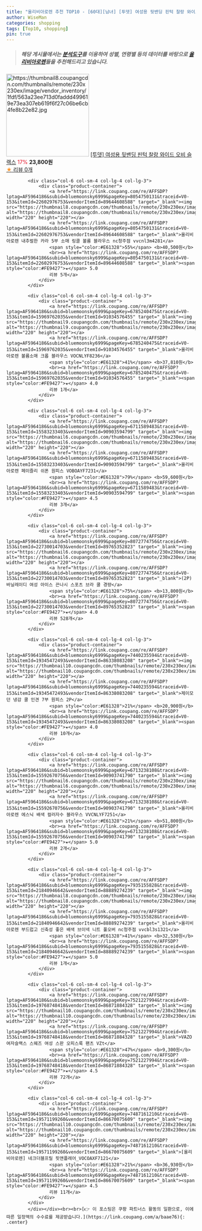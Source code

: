 ```yaml
---
title: "올리비아로렌 추천 TOP10 - [60대][남녀] [투뎃] 여성용 뒷밴딩 핀턱 찰랑 와이드 오비 슬랙스"
author: WiseMan
categories: shopping
tags: [Top10, shopping]
pin: true
---
```


> ##### 해당 게시물에서는 [**분석도구**](https://itemscout.io/)를 이용하여 **성별**, **연령별** 등의 데이터를 바탕으로 [**올리비아로렌**](https://link.coupang.com/a/baae76)들을 추천해드리고 있습니다.
<div class="container"><div class="row">
            <div class="col-6 col-sm-4 col-lg-4 col-lg-3">
                <div class="product-container">
                    <a href="https://link.coupang.com/re/AFFSDP?lptag=AF5964186&subid=bluemoonsky6999&pageKey=8273364153&traceid=V0-153&itemId=23846161370&vendorItemId=90869607279" target="_blank"><img src="https://thumbnail8.coupangcdn.com/thumbnails/remote/230x230ex/image/vendor_inventory/1fdf/563a23ee713d0faddd499619e73ea307eb619f6f27c06be6cb4fe8b22e82.jpg" alt="https://thumbnail8.coupangcdn.com/thumbnails/remote/230x230ex/image/vendor_inventory/1fdf/563a23ee713d0faddd499619e73ea307eb619f6f27c06be6cb4fe8b22e82.jpg" width="220" height="220"></a>
                    <a href="https://link.coupang.com/re/AFFSDP?lptag=AF5964186&subid=bluemoonsky6999&pageKey=8273364153&traceid=V0-153&itemId=23846161370&vendorItemId=90869607279" target="_blank">[투뎃] 여성용 뒷밴딩 핀턱 찰랑 와이드 오비 슬랙스</a>
                    <span style="color:#E61328">17%</span> <b>23,800원</b>
                    <br><a href="https://link.coupang.com/re/AFFSDP?lptag=AF5964186&subid=bluemoonsky6999&pageKey=8273364153&traceid=V0-153&itemId=23846161370&vendorItemId=90869607279" target="_blank"><span style="color:#FE9427">★</span> 
                    리뷰 0개</a>
                </div>
            </div>
            
            <div class="col-6 col-sm-4 col-lg-4 col-lg-3">
                <div class="product-container">
                    <a href="https://link.coupang.com/re/AFFSDP?lptag=AF5964186&subid=bluemoonsky6999&pageKey=8054750131&traceid=V0-153&itemId=22602976753&vendorItemId=89644608588" target="_blank"><img src="https://thumbnail8.coupangcdn.com/thumbnails/remote/230x230ex/image/vendor_inventory/b910/f3c73a1fd4079b91e5b3dace3104728d5114f63b84bdb945a9ad0c11bd51.jpg" alt="https://thumbnail8.coupangcdn.com/thumbnails/remote/230x230ex/image/vendor_inventory/b910/f3c73a1fd4079b91e5b3dace3104728d5114f63b84bdb945a9ad0c11bd51.jpg" width="220" height="220"></a>
                    <a href="https://link.coupang.com/re/AFFSDP?lptag=AF5964186&subid=bluemoonsky6999&pageKey=8054750131&traceid=V0-153&itemId=22602976753&vendorItemId=89644608588" target="_blank">올리비아로렌 내추럴한 카라 5부 소매 링클 볼륨 블라우스 nc청주점 vvcnl3m4281</a>
                    <span style="color:#E61328">55%</span> <b>40,500원</b>
                    <br><a href="https://link.coupang.com/re/AFFSDP?lptag=AF5964186&subid=bluemoonsky6999&pageKey=8054750131&traceid=V0-153&itemId=22602976753&vendorItemId=89644608588" target="_blank"><span style="color:#FE9427">★</span> 5.0
                    리뷰 5개</a>
                </div>
            </div>
            
            <div class="col-6 col-sm-4 col-lg-4 col-lg-3">
                <div class="product-container">
                    <a href="https://link.coupang.com/re/AFFSDP?lptag=AF5964186&subid=bluemoonsky6999&pageKey=6785240475&traceid=V0-153&itemId=15969762035&vendorItemId=91034576455" target="_blank"><img src="https://thumbnail9.coupangcdn.com/thumbnails/remote/230x230ex/image/vendor_inventory/c518/54913eb46c574d6fd225f52bae64c1f1bca7c87e861bd9dedd733aaa1b55.jpeg" alt="https://thumbnail9.coupangcdn.com/thumbnails/remote/230x230ex/image/vendor_inventory/c518/54913eb46c574d6fd225f52bae64c1f1bca7c87e861bd9dedd733aaa1b55.jpeg" width="220" height="220"></a>
                    <a href="https://link.coupang.com/re/AFFSDP?lptag=AF5964186&subid=bluemoonsky6999&pageKey=6785240475&traceid=V0-153&itemId=15969762035&vendorItemId=91034576455" target="_blank">올리비아로렌 볼륨소매 크롭 블라우스 VOCNLYF8236</a>
                    <span style="color:#E61328">41%</span> <b>37,810원</b>
                    <br><a href="https://link.coupang.com/re/AFFSDP?lptag=AF5964186&subid=bluemoonsky6999&pageKey=6785240475&traceid=V0-153&itemId=15969762035&vendorItemId=91034576455" target="_blank"><span style="color:#FE9427">★</span> 4.0
                    리뷰 1개</a>
                </div>
            </div>
            
            <div class="col-6 col-sm-4 col-lg-4 col-lg-3">
                <div class="product-container">
                    <a href="https://link.coupang.com/re/AFFSDP?lptag=AF5964186&subid=bluemoonsky6999&pageKey=6711589483&traceid=V0-153&itemId=15583233403&vendorItemId=90903594799" target="_blank"><img src="https://thumbnail6.coupangcdn.com/thumbnails/remote/230x230ex/image/vendor_inventory/d29e/c599f5a6ca0b4e9b3cf5b2670e365e1622e7c509229978d3ee6fc5abdd66.JPG" alt="https://thumbnail6.coupangcdn.com/thumbnails/remote/230x230ex/image/vendor_inventory/d29e/c599f5a6ca0b4e9b3cf5b2670e365e1622e7c509229978d3ee6fc5abdd66.JPG" width="220" height="220"></a>
                    <a href="https://link.coupang.com/re/AFFSDP?lptag=AF5964186&subid=bluemoonsky6999&pageKey=6711589483&traceid=V0-153&itemId=15583233403&vendorItemId=90903594799" target="_blank">올리비아로렌 페이즐리 쉬폰 원피스 VOBOAYF7231</a>
                    <span style="color:#E61328">79%</span> <b>59,600원</b>
                    <br><a href="https://link.coupang.com/re/AFFSDP?lptag=AF5964186&subid=bluemoonsky6999&pageKey=6711589483&traceid=V0-153&itemId=15583233403&vendorItemId=90903594799" target="_blank"><span style="color:#FE9427">★</span> 4.5
                    리뷰 3개</a>
                </div>
            </div>
            
            <div class="col-6 col-sm-4 col-lg-4 col-lg-3">
                <div class="product-container">
                    <a href="https://link.coupang.com/re/AFFSDP?lptag=AF5964186&subid=bluemoonsky6999&pageKey=8072774756&traceid=V0-153&itemId=22730014703&vendorItemId=89765352823" target="_blank"><img src="https://thumbnail6.coupangcdn.com/thumbnails/remote/230x230ex/image/vendor_inventory/7214/3bb3b639c0ed0a290127f71df8f7d86d307bcc2ab3b27878330b9ebfb4bd.png" alt="https://thumbnail6.coupangcdn.com/thumbnails/remote/230x230ex/image/vendor_inventory/7214/3bb3b639c0ed0a290127f71df8f7d86d307bcc2ab3b27878330b9ebfb4bd.png" width="220" height="220"></a>
                    <a href="https://link.coupang.com/re/AFFSDP?lptag=AF5964186&subid=bluemoonsky6999&pageKey=8072774756&traceid=V0-153&itemId=22730014703&vendorItemId=89765352823" target="_blank">(2P) 바닐레이디 여성 아이스 끈나시 스포츠 브라 쿨 경량</a>
                    <span style="color:#E61328">75%</span> <b>13,800원</b>
                    <br><a href="https://link.coupang.com/re/AFFSDP?lptag=AF5964186&subid=bluemoonsky6999&pageKey=8072774756&traceid=V0-153&itemId=22730014703&vendorItemId=89765352823" target="_blank"><span style="color:#FE9427">★</span> 4.0
                    리뷰 528개</a>
                </div>
            </div>
            
            <div class="col-6 col-sm-4 col-lg-4 col-lg-3">
                <div class="product-container">
                    <a href="https://link.coupang.com/re/AFFSDP?lptag=AF5964186&subid=bluemoonsky6999&pageKey=7440235594&traceid=V0-153&itemId=19345472493&vendorItemId=86338083208" target="_blank"><img src="https://thumbnail10.coupangcdn.com/thumbnails/remote/230x230ex/image/vendor_inventory/ca90/aa5f93742638419937932313da660a7470669a023d17318c0ccfccae5345.jpg" alt="https://thumbnail10.coupangcdn.com/thumbnails/remote/230x230ex/image/vendor_inventory/ca90/aa5f93742638419937932313da660a7470669a023d17318c0ccfccae5345.jpg" width="220" height="220"></a>
                    <a href="https://link.coupang.com/re/AFFSDP?lptag=AF5964186&subid=bluemoonsky6999&pageKey=7440235594&traceid=V0-153&itemId=19345472493&vendorItemId=86338083208" target="_blank">제이모던 냉감 쿨 인견 7부 원피스 2P</a>
                    <span style="color:#E61328">21%</span> <b>20,900원</b>
                    <br><a href="https://link.coupang.com/re/AFFSDP?lptag=AF5964186&subid=bluemoonsky6999&pageKey=7440235594&traceid=V0-153&itemId=19345472493&vendorItemId=86338083208" target="_blank"><span style="color:#FE9427">★</span> 4.0
                    리뷰 10개</a>
                </div>
            </div>
            
            <div class="col-6 col-sm-4 col-lg-4 col-lg-3">
                <div class="product-container">
                    <a href="https://link.coupang.com/re/AFFSDP?lptag=AF5964186&subid=bluemoonsky6999&pageKey=6713238108&traceid=V0-153&itemId=15592670756&vendorItemId=90903741790" target="_blank"><img src="https://thumbnail6.coupangcdn.com/thumbnails/remote/230x230ex/image/vendor_inventory/2246/4d22cfc45505031be943d0ef99ea280007e44f7a1c68e1e09eeccedabb64.JPG" alt="https://thumbnail6.coupangcdn.com/thumbnails/remote/230x230ex/image/vendor_inventory/2246/4d22cfc45505031be943d0ef99ea280007e44f7a1c68e1e09eeccedabb64.JPG" width="220" height="220"></a>
                    <a href="https://link.coupang.com/re/AFFSDP?lptag=AF5964186&subid=bluemoonsky6999&pageKey=6713238108&traceid=V0-153&itemId=15592670756&vendorItemId=90903741790" target="_blank">올리비아로렌 에스닉 배색 컬러자수 블라우스 VVCNLYF7251</a>
                    <span style="color:#E61328">21%</span> <b>51,800원</b>
                    <br><a href="https://link.coupang.com/re/AFFSDP?lptag=AF5964186&subid=bluemoonsky6999&pageKey=6713238108&traceid=V0-153&itemId=15592670756&vendorItemId=90903741790" target="_blank"><span style="color:#FE9427">★</span> 5.0
                    리뷰 2개</a>
                </div>
            </div>
            
            <div class="col-6 col-sm-4 col-lg-4 col-lg-3">
                <div class="product-container">
                    <a href="https://link.coupang.com/re/AFFSDP?lptag=AF5964186&subid=bluemoonsky6999&pageKey=7935155828&traceid=V0-153&itemId=21840946642&vendorItemId=88889274239" target="_blank"><img src="https://thumbnail8.coupangcdn.com/thumbnails/remote/230x230ex/image/vendor_inventory/1406/91ec2b463b02be089b989e2eb20c95611d84461791e538209be91354346b.jpg" alt="https://thumbnail8.coupangcdn.com/thumbnails/remote/230x230ex/image/vendor_inventory/1406/91ec2b463b02be089b989e2eb20c95611d84461791e538209be91354346b.jpg" width="220" height="220"></a>
                    <a href="https://link.coupang.com/re/AFFSDP?lptag=AF5964186&subid=bluemoonsky6999&pageKey=7935155828&traceid=V0-153&itemId=21840946642&vendorItemId=88889274239" target="_blank">올리비아로렌 부드럽고 신축성 좋은 배색 브이넥 니트 풀오버 nc청주점 vvcbl3s1321</a>
                    <span style="color:#E61328">41%</span> <b>32,530원</b>
                    <br><a href="https://link.coupang.com/re/AFFSDP?lptag=AF5964186&subid=bluemoonsky6999&pageKey=7935155828&traceid=V0-153&itemId=21840946642&vendorItemId=88889274239" target="_blank"><span style="color:#FE9427">★</span> 5.0
                    리뷰 1개</a>
                </div>
            </div>
            
            <div class="col-6 col-sm-4 col-lg-4 col-lg-3">
                <div class="product-container">
                    <a href="https://link.coupang.com/re/AFFSDP?lptag=AF5964186&subid=bluemoonsky6999&pageKey=7521227994&traceid=V0-153&itemId=19768748418&vendorItemId=86871884328" target="_blank"><img src="https://thumbnail10.coupangcdn.com/thumbnails/remote/230x230ex/image/vendor_inventory/711f/291b8a45c50fab128f46a6c3cc3f8234458526a9c97018c7152cdbfde30a.jpg" alt="https://thumbnail10.coupangcdn.com/thumbnails/remote/230x230ex/image/vendor_inventory/711f/291b8a45c50fab128f46a6c3cc3f8234458526a9c97018c7152cdbfde30a.jpg" width="220" height="220"></a>
                    <a href="https://link.coupang.com/re/AFFSDP?lptag=AF5964186&subid=bluemoonsky6999&pageKey=7521227994&traceid=V0-153&itemId=19768748418&vendorItemId=86871884328" target="_blank">VAZO 여자슬랙스 스웨즈 여성 스판 오피스룩 팬츠 VZt</a>
                    <span style="color:#E61328">47%</span> <b>9,300원</b>
                    <br><a href="https://link.coupang.com/re/AFFSDP?lptag=AF5964186&subid=bluemoonsky6999&pageKey=7521227994&traceid=V0-153&itemId=19768748418&vendorItemId=86871884328" target="_blank"><span style="color:#FE9427">★</span> 4.5
                    리뷰 72개</a>
                </div>
            </div>
            
            <div class="col-6 col-sm-4 col-lg-4 col-lg-3">
                <div class="product-container">
                    <a href="https://link.coupang.com/re/AFFSDP?lptag=AF5964186&subid=bluemoonsky6999&pageKey=7487161210&traceid=V0-153&itemId=19571199260&vendorItemId=86670075609" target="_blank"><img src="https://thumbnail10.coupangcdn.com/thumbnails/remote/230x230ex/image/vendor_inventory/86c4/023cd658b0301b38d24a552c224679744e0f21f3a811b77bbf3b9130a7b1.jpg" alt="https://thumbnail10.coupangcdn.com/thumbnails/remote/230x230ex/image/vendor_inventory/86c4/023cd658b0301b38d24a552c224679744e0f21f3a811b77bbf3b9130a7b1.jpg" width="220" height="220"></a>
                    <a href="https://link.coupang.com/re/AFFSDP?lptag=AF5964186&subid=bluemoonsky6999&pageKey=7487161210&traceid=V0-153&itemId=19571199260&vendorItemId=86670075609" target="_blank">[올리비아로렌] 네크더블프릴 핏앤플레어_VOCOAXF7121</a>
                    <span style="color:#E61328">21%</span> <b>36,930원</b>
                    <br><a href="https://link.coupang.com/re/AFFSDP?lptag=AF5964186&subid=bluemoonsky6999&pageKey=7487161210&traceid=V0-153&itemId=19571199260&vendorItemId=86670075609" target="_blank"><span style="color:#FE9427">★</span> 4.5
                    리뷰 11개</a>
                </div>
            </div>
            </div></div><br><br>[👉 이 포스팅은 쿠팡 파트너스 활동의 일환으로, 이에 따른 일정액의 수수료를 제공받습니다.](https://link.coupang.com/a/baae76){: .center}